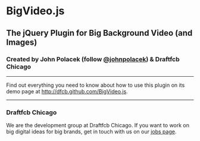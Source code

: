# BigVideo.js
## The jQuery Plugin for Big Background Video (and Images)
### Created by John Polacek (follow [@johnpolacek](https://twitter.com/johnpolacek)) & Draftfcb Chicago
____

Find out everything you need to know about how to use this plugin on its demo page at <http://dfcb.github.com/BigVideo.js>.
____
### Draftfcb Chicago
We are the development group at Draftfcb Chicago. If you want to work on big digital ideas for big brands, get in touch with us on our [jobs page](http://recruiting.draftfcb.net).